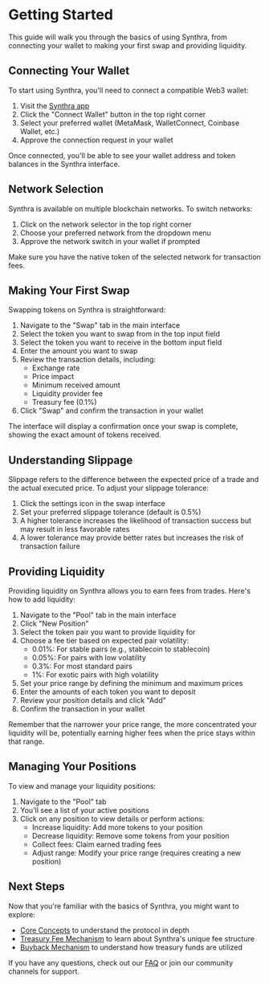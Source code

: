 # Getting Started

This guide will walk you through the basics of using Synthra, from connecting your wallet to making your first swap and providing liquidity.

## Connecting Your Wallet

To start using Synthra, you'll need to connect a compatible Web3 wallet:

1. Visit the [Synthra app](https://app.synthra.io)
2. Click the "Connect Wallet" button in the top right corner
3. Select your preferred wallet (MetaMask, WalletConnect, Coinbase Wallet, etc.)
4. Approve the connection request in your wallet

Once connected, you'll be able to see your wallet address and token balances in the Synthra interface.

## Network Selection

Synthra is available on multiple blockchain networks. To switch networks:

1. Click on the network selector in the top right corner
2. Choose your preferred network from the dropdown menu
3. Approve the network switch in your wallet if prompted

Make sure you have the native token of the selected network for transaction fees.

## Making Your First Swap

Swapping tokens on Synthra is straightforward:

1. Navigate to the "Swap" tab in the main interface
2. Select the token you want to swap from in the top input field
3. Select the token you want to receive in the bottom input field
4. Enter the amount you want to swap
5. Review the transaction details, including:
   * Exchange rate
   * Price impact
   * Minimum received amount
   * Liquidity provider fee
   * Treasury fee (0.1%)
6. Click "Swap" and confirm the transaction in your wallet

The interface will display a confirmation once your swap is complete, showing the exact amount of tokens received.

## Understanding Slippage

Slippage refers to the difference between the expected price of a trade and the actual executed price. To adjust your slippage tolerance:

1. Click the settings icon in the swap interface
2. Set your preferred slippage tolerance (default is 0.5%)
3. A higher tolerance increases the likelihood of transaction success but may result in less favorable rates
4. A lower tolerance may provide better rates but increases the risk of transaction failure

## Providing Liquidity

Providing liquidity on Synthra allows you to earn fees from trades. Here's how to add liquidity:

1. Navigate to the "Pool" tab in the main interface
2. Click "New Position"
3. Select the token pair you want to provide liquidity for
4. Choose a fee tier based on expected pair volatility:
   * 0.01%: For stable pairs (e.g., stablecoin to stablecoin)
   * 0.05%: For pairs with low volatility
   * 0.3%: For most standard pairs
   * 1%: For exotic pairs with high volatility
5. Set your price range by defining the minimum and maximum prices
6. Enter the amounts of each token you want to deposit
7. Review your position details and click "Add"
8. Confirm the transaction in your wallet

Remember that the narrower your price range, the more concentrated your liquidity will be, potentially earning higher fees when the price stays within that range.

## Managing Your Positions

To view and manage your liquidity positions:

1. Navigate to the "Pool" tab
2. You'll see a list of your active positions
3. Click on any position to view details or perform actions:
   * Increase liquidity: Add more tokens to your position
   * Decrease liquidity: Remove some tokens from your position
   * Collect fees: Claim earned trading fees
   * Adjust range: Modify your price range (requires creating a new position)

## Next Steps

Now that you're familiar with the basics of Synthra, you might want to explore:

* [Core Concepts](core-concepts/core-concepts/) to understand the protocol in depth
* [Treasury Fee Mechanism](synthra-features/features/treasury-fee.md) to learn about Synthra's unique fee structure
* [Buyback Mechanism](synthra-features/features/buyback-mechanism.md) to understand how treasury funds are utilized

If you have any questions, check out our [FAQ](faq.md) or join our community channels for support.
